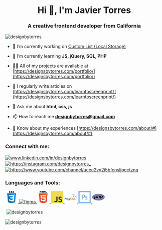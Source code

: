 <h1 align="center">Hi 👋, I'm Javier Torres</h1>
<h3 align="center">A creative frontend developer from California</h3>

<p align="left"> <img src="https://komarev.com/ghpvc/?username=designbytorres&label=Profile%20views&color=0e75b6&style=flat" alt="designbytorres" /> </p>


- 🔭 I’m currently working on [Custom List (Local Storage)](https://designsbytorres.com/customList/)

- 🌱 I’m currently learning **JS, jQuery, SQL, PHP**

- 👨‍💻 All of my projects are available at [https://designsbytorres.com/portfolio/](https://designsbytorres.com/portfolio/)

- 📝 I regularly write articles on [https://designsbytorres.com/learntoscreenprint/](https://designsbytorres.com/learntoscreenprint/)

- 💬 Ask me about **html, css, js**

- 📫 How to reach me **designbytorres@gmail.com**

- 📄 Know about my experiences [https://designsbytorres.com/about/#](https://designsbytorres.com/about/#)

<h3 align="left">Connect with me:</h3>
<p align="left">
<a href="https://linkedin.com/in/www.linkedin.com/in/designbytorres" target="blank"><img align="center" src="https://raw.githubusercontent.com/rahuldkjain/github-profile-readme-generator/master/src/images/icons/Social/linked-in-alt.svg" alt="www.linkedin.com/in/designbytorres" height="30" width="40" /></a>
<a href="https://instagram.com/https://instagram.com/designbytorres_" target="blank"><img align="center" src="https://raw.githubusercontent.com/rahuldkjain/github-profile-readme-generator/master/src/images/icons/Social/instagram.svg" alt="https://instagram.com/designbytorres_" height="30" width="40" /></a>
<a href="https://www.youtube.com/c/https://www.youtube.com/channel/ucec2vv2i5bfcnsljpectznq" target="blank"><img align="center" src="https://raw.githubusercontent.com/rahuldkjain/github-profile-readme-generator/master/src/images/icons/Social/youtube.svg" alt="https://www.youtube.com/channel/ucec2vv2i5bfcnsljpectznq" height="30" width="40" /></a>
</p>

<h3 align="left">Languages and Tools:</h3>
<p align="left"> <a href="https://www.w3schools.com/css/" target="_blank" rel="noreferrer"> <img src="https://raw.githubusercontent.com/devicons/devicon/master/icons/css3/css3-original-wordmark.svg" alt="css3" width="40" height="40"/> </a> <a href="https://www.figma.com/" target="_blank" rel="noreferrer"> <img src="https://www.vectorlogo.zone/logos/figma/figma-icon.svg" alt="figma" width="40" height="40"/> </a> <a href="https://www.w3.org/html/" target="_blank" rel="noreferrer"> <img src="https://raw.githubusercontent.com/devicons/devicon/master/icons/html5/html5-original-wordmark.svg" alt="html5" width="40" height="40"/> </a> <a href="https://developer.mozilla.org/en-US/docs/Web/JavaScript" target="_blank" rel="noreferrer"> <img src="https://raw.githubusercontent.com/devicons/devicon/master/icons/javascript/javascript-original.svg" alt="javascript" width="40" height="40"/> </a> <a href="https://www.mysql.com/" target="_blank" rel="noreferrer"> <img src="https://raw.githubusercontent.com/devicons/devicon/master/icons/mysql/mysql-original-wordmark.svg" alt="mysql" width="40" height="40"/> </a> <a href="https://www.photoshop.com/en" target="_blank" rel="noreferrer"> <img src="https://raw.githubusercontent.com/devicons/devicon/master/icons/photoshop/photoshop-line.svg" alt="photoshop" width="40" height="40"/> </a> <a href="https://www.php.net" target="_blank" rel="noreferrer"> <img src="https://raw.githubusercontent.com/devicons/devicon/master/icons/php/php-original.svg" alt="php" width="40" height="40"/> </a> </p>


<p>&nbsp;<img align="center" src="https://github-readme-stats.vercel.app/api?username=designbytorres&show_icons=true&locale=en" alt="designbytorres" /></p>

<p><img align="center" src="https://github-readme-streak-stats.herokuapp.com/?user=designbytorres&" alt="designbytorres" /></p>
